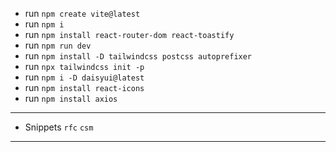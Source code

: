 - run `npm create vite@latest`
- run `npm i`
- run `npm install react-router-dom react-toastify`
- run `npm run dev`
- run `npm install -D tailwindcss postcss autoprefixer`
- run `npx tailwindcss init -p`
- run `npm i -D daisyui@latest`
- run `npm install react-icons`
- run `npm install axios`

---

- Snippets `rfc` `csm`

---
